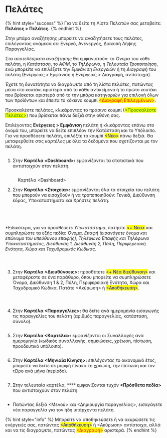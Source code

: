 # Πελάτες

{% hint style="success" %}
Για να δείτε τη Λίστα Πελατών σας μεταβείτε: **Πελάτες > Πελάτες.**
{% endhint %}

Στην μπάρα αναζήτησης μπορείτε να αναζητήσετε τους πελάτες, επιλέγοντας ανάμεσα σε: Ενεργό, Ανενεργός, Διακοπή Λήψης Παραγγελίας.

Στα _αποτελέσματα αναζήτησης_ θα εμφανιστούν: το _Όνομα_ του κάθε πελάτη, η _Κατάσταση_, το _ΑΦΜ_, το _Τηλέφωνο_, η _Τελευταία Τροποποίηση_, ενώ μπορείτε να επιλέξετε την _Εμφάνιση Ενεργειών_ ή τη _Διαγραφή_ του πελάτη (Ενέργειες > Εμφάνιση ή Ενέργειες > Διαγραφή, αντίστοιχα).&#x20;

Έχετε τη δυνατότητα να διαγράψετε από τη λίστα πελάτες, πατώντας μέσα στο κουτάκι αριστερά από το κάθε αντικείμενο ή το πρώτο κουτάκι που βρίσκεται αριστερά από το την μπάρα κατηγοριών για επιλογή όλων των προϊόντων και έπειτα το κόκκινο κουμπί <mark style="color:red;"><Διαγραφή Επιλεγμένων></mark>.&#x20;

Προσκαλέστε πελάτες, κλικάροντας το πράσινο κουμπί (<mark style="color:green;"><Προσκαλέστε Πελάτες></mark>) που βρίσκεται πάνω δεξιά στην οθόνη σας.

Επιλέγοντας **Ενέργειες > Εμφάνιση** πελάτη ή κλικάροντας επάνω στο όνομά του, μπορείτε να δείτε επιπλέον την Κατάσταση και το Υπόλοιπο. Για να προσθέσετε πελάτη, επιλέξτε το κουμπί <mark style="color:blue;"><Νέο></mark> πάνω δεξιά. Θα μεταφερθείτε στις _καρτέλες_ με όλα τα δεδομένα που σχετίζονται με τον πελάτη.&#x20;

<figure><img src="../.gitbook/assets/ScreenHunter 269.png" alt=""><figcaption></figcaption></figure>

1. Στην **Καρτέλα \<Dashboard>:** εμφανίζονται τα στατιστικά που αντιστοιχούν στον πελάτη.

<figure><img src="../.gitbook/assets/ScreenHunter 268.png" alt=""><figcaption><p>Καρτέλα &#x3C;Dashboard></p></figcaption></figure>

2. Στην **Καρτέλα <Στοιχεία>:** εμφανίζονται όλα τα στοιχεία του πελάτη που μπορούν να εισαχθούν ή να τροποποιηθούν: Γενικά, Διεύθυνση έδρας, Υποκαταστήματα και Χρήστες πελάτη.

<div>

<figure><img src="../.gitbook/assets/ScreenHunter 270.png" alt=""><figcaption></figcaption></figure>

 

<figure><img src="../.gitbook/assets/ScreenHunter 271.png" alt=""><figcaption></figcaption></figure>

 

<figure><img src="../.gitbook/assets/ScreenHunter 272.png" alt=""><figcaption></figcaption></figure>

 

<figure><img src="../.gitbook/assets/ScreenHunter 276.png" alt=""><figcaption></figcaption></figure>

</div>

\*Ειδικότερα, για να προσθέσετε _Υποκατάστημα_, πατήστε <mark style="color:blue;"><+ Νέο></mark> και συμπληρώστε τα εξής πεδία: _Όνομα, Επαφή (εισαγάγετε όνομα και επώνυμο του υπεύθυνου επαφής), Τηλέφωνο Επαφής και Τηλέφωνο Υποκαταστήματος, Διεύθυνση 1, Διεύθυνση 2, Πόλη, Περιφερειακή Ενότητα, Χώρα και Ταχυδρομικός Κώδικας._

<div>

<figure><img src="../.gitbook/assets/ScreenHunter 273.png" alt=""><figcaption></figcaption></figure>

 

<figure><img src="../.gitbook/assets/ScreenHunter 274.png" alt=""><figcaption></figcaption></figure>

 

<figure><img src="../.gitbook/assets/ScreenHunter 275.png" alt=""><figcaption></figcaption></figure>

</div>

3. Στην **Καρτέλα <Διευθύνσεις>:** προσθέτετε <mark style="color:blue;"><+ Νέα διεύθυνση></mark> και μεταφέρεστε σε ένα παράθυρο, όπου μπορείτε να συμπληρώσετε Όνομα, Διεύθυνση 1 & 2, Πόλη, Περιφερειακή Ενότητα, Χώρα και Ταχυδρομικό Κώδικα. Πατάτε <Ακύρωση> ή <mark style="color:blue;"><Αποθήκευση></mark>.

<figure><img src="../.gitbook/assets/ScreenHunter 279.png" alt=""><figcaption></figcaption></figure>

<div>

<figure><img src="../.gitbook/assets/ScreenHunter 280.png" alt=""><figcaption></figcaption></figure>

 

<figure><img src="../.gitbook/assets/ScreenHunter 281.png" alt=""><figcaption></figcaption></figure>

</div>

4. Στην **Καρτέλα <Παραγγελίες>:** θα δείτε ανά ημερομηνία εισαγωγής τις παραγγελίες του πελάτη (αριθμός παραγγελίας, κατάσταση, σύνολο).

<figure><img src="../.gitbook/assets/ScreenHunter 282.png" alt=""><figcaption></figcaption></figure>

5. Στην **Καρτέλα <Καρτέλα>:** εμφανίζονται οι Συναλλαγές ανά ημερομηνία (κωδικός συναλλαγής, σημειώσεις, χρέωση, πίστωση, προοδευτικό υπόλοιπο).

<figure><img src="../.gitbook/assets/ScreenHunter 283.png" alt=""><figcaption></figcaption></figure>

6. Στην **Καρτέλα** **<Μηνιαία Κίνηση>:** επιλέγοντας το οικονομικό έτος, μπορείτε να δείτε σε μορφή πίνακα τη χρέωση, την πίστωση και τον τζίρο ανά μήνα (περίοδο).

<figure><img src="../.gitbook/assets/ScreenHunter 284.png" alt=""><figcaption></figcaption></figure>

7. Στην τελευταία καρτέλα, **** εμφανίζονται τυχόν **<Πρόσθετα πεδία>** που αντιστοιχούν στον πελάτη.&#x20;

<figure><img src="../.gitbook/assets/ScreenHunter 285.png" alt=""><figcaption></figcaption></figure>

* Πατώντας δεξιά <Μενού> και <Δημιουργία παραγγελίας>, εισαγάγετε νέα παραγγελία για τον ήδη υπάρχοντα πελάτη.&#x20;

{% hint style="info" %}
Μπορείτε να αποθηκεύσετε ή να ακυρώσετε τις ενέργειές σας, πατώντας <mark style="color:blue;"><Αποθήκευση></mark> ή <Ακύρωση> αντίστοιχα, αλλά και να τις διαγράψετε, πατώντας <mark style="color:red;"><Διαγραφή></mark> αριστερά.
{% endhint %}
